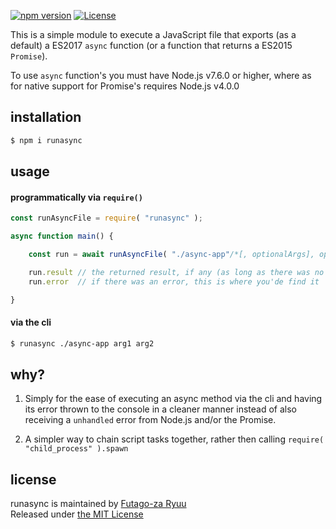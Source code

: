 [![npm version](https://img.shields.io/npm/v/runasync.svg)](https://www.npmjs.com/package/runasync)
[![License](https://img.shields.io/badge/license-mit-blue.svg)](https://opensource.org/licenses/MIT)

This is a simple module to execute a JavaScript file that exports (as a default)
a ES2017 `async` function (or a function that returns a ES2015 `Promise`).

To use `async` function's you must have Node.js v7.6.0 or higher, where as for native
support for Promise's requires Node.js v4.0.0

## installation

```bash
$ npm i runasync
```

## usage

#### programmatically via `require()`

```js
const runAsyncFile = require( "runasync" );

async function main() {

    const run = await runAsyncFile( "./async-app"/*[, optionalArgs], optionalCallback*/ );

    run.result // the returned result, if any (as long as there was no error)
    run.error  // if there was an error, this is where you'de find it

}
```

#### via the cli

```bash
$ runasync ./async-app arg1 arg2
```

## why?

1. Simply for the ease of executing an async method via the cli and having its error thrown to the console in a cleaner manner instead of also receiving a `unhandled` error from Node.js and/or the Promise.

2. A simpler way to chain script tasks together, rather then calling `require( "child_process" ).spawn`

## license

runasync is maintained by [Futago-za Ryuu](https://futagoza.github.io/)<br />
Released under [the MIT License](http://opensource.org/licenses/MIT)
